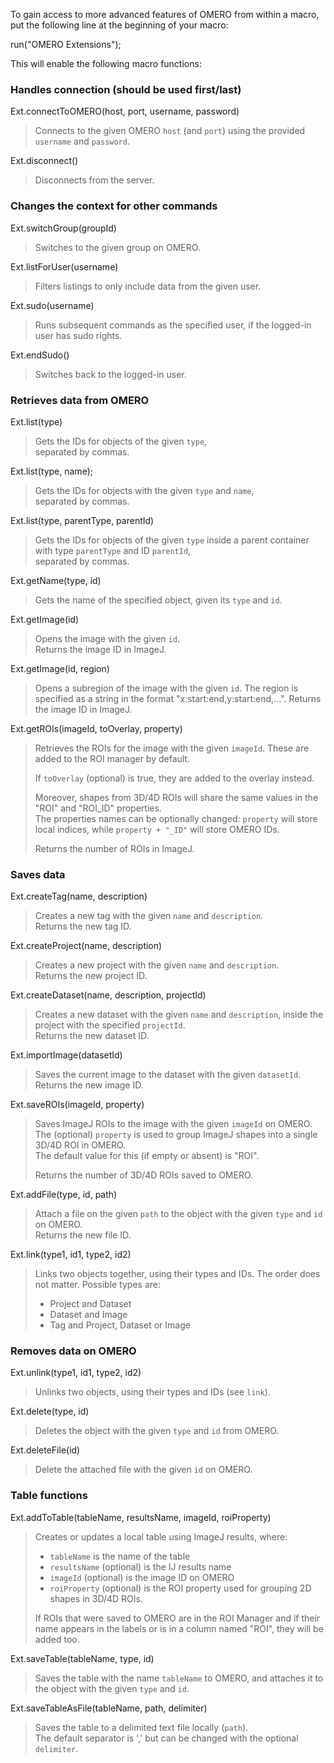 To gain access to more advanced features of OMERO
from within a macro, put the following line at the
beginning of your macro:

run("OMERO Extensions");

This will enable the following macro functions:

### Handles connection (should be used first/last) ###

Ext.connectToOMERO(host, port, username, password)
> Connects to the given OMERO `host` (and `port`)
> using the provided `username` and `password`.

Ext.disconnect()
> Disconnects from the server.

### Changes the context for other commands ###

Ext.switchGroup(groupId)
> Switches to the given group on OMERO.

Ext.listForUser(username)
> Filters listings to only include data from the given user.

Ext.sudo(username)
> Runs subsequent commands as the specified user,
> if the logged-in user has sudo rights.

Ext.endSudo()
> Switches back to the logged-in user.

### Retrieves data from OMERO ###

Ext.list(type)
> Gets the IDs for objects of the given `type`,  
> separated by commas.

Ext.list(type, name);
> Gets the IDs for objects with the given `type` and `name`,  
> separated by commas.

Ext.list(type, parentType, parentId)
> Gets the IDs for objects of the given `type`
> inside a parent container with type `parentType` and ID `parentId`,  
> separated by commas.

Ext.getName(type, id)
> Gets the name of the specified object, given its `type` and `id`.

Ext.getImage(id)
> Opens the image with the given `id`.  
> Returns the image ID in ImageJ.

Ext.getImage(id, region)
> Opens a subregion of the image with the given `id`.
> The region is specified as a string in the format "x:start:end,y:start:end,...".
> Returns the image ID in ImageJ.

Ext.getROIs(imageId, toOverlay, property)
> Retrieves the ROIs for the image with the given `imageId`.
> These are added to the ROI manager by default.
>
> If `toOverlay` (optional) is true,
> they are added to the overlay instead.
>
> Moreover, shapes from 3D/4D ROIs will share the same values
> in the "ROI" and "ROI_ID" properties.  
> The properties names can be optionally changed:
> `property` will store local indices,
> while `property + "_ID"` will store OMERO IDs.
>
> Returns the number of ROIs in ImageJ.

### Saves data ###

Ext.createTag(name, description)
> Creates a new tag with the given `name` and `description`.  
> Returns the new tag ID.

Ext.createProject(name, description)
> Creates a new project with the given `name` and `description`.  
> Returns the new project ID.

Ext.createDataset(name, description, projectId)
> Creates a new dataset with the given `name` and `description`,
> inside the project with the specified `projectId`.  
> Returns the new dataset ID.

Ext.importImage(datasetId)
> Saves the current image to the dataset with the given `datasetId`.  
> Returns the new image ID.

Ext.saveROIs(imageId, property)
> Saves ImageJ ROIs to the image with the given `imageId` on OMERO.  
> The (optional) `property` is used to group ImageJ shapes
> into a single 3D/4D ROI in OMERO.  
> The default value for this (if empty or absent) is "ROI".
>
> Returns the number of 3D/4D ROIs saved to OMERO.

Ext.addFile(type, id, path)
> Attach a file on the given `path`
> to the object with the given `type` and `id` on OMERO.  
> Returns the new file ID.

Ext.link(type1, id1, type2, id2)
> Links two objects together, using their types and IDs.
> The order does not matter.
> Possible types are:
>   * Project and Dataset
>   * Dataset and Image
>   * Tag and Project, Dataset or Image

### Removes data on OMERO ###

Ext.unlink(type1, id1, type2, id2)
> Unlinks two objects, using their types and IDs (see `link`).

Ext.delete(type, id)
> Deletes the object with the given `type` and `id` from OMERO.

Ext.deleteFile(id)
> Delete the attached file with the given `id` on OMERO.

### Table functions ###

Ext.addToTable(tableName, resultsName, imageId, roiProperty)
> Creates or updates a local table using ImageJ results, where:
>   * `tableName` is the name of the table
>   * `resultsName` (optional) is the IJ results name
>   * `imageId` (optional) is the image ID on OMERO
>   * `roiProperty` (optional) is the ROI property used for grouping 2D shapes in 3D/4D ROIs.
>
> If ROIs that were saved to OMERO are in the ROI Manager
> and if their name appears in the labels
> or is in a column named "ROI", they will be added too.

Ext.saveTable(tableName, type, id)
> Saves the table with the name `tableName` to OMERO,
> and attaches it to the object with the given `type` and `id`.

Ext.saveTableAsFile(tableName, path, delimiter)
> Saves the table to a delimited text file locally (`path`).  
> The default separator is ',' but can be changed with
> the optional `delimiter`.
